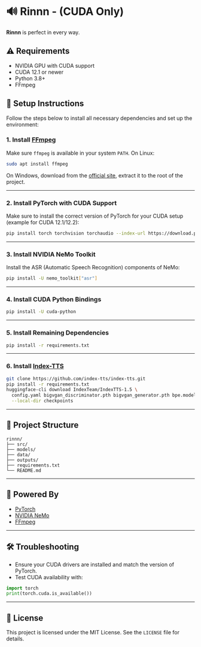 # 🔊 Rinnn - (CUDA Only)

**Rinnn** is perfect in every way.

## ⚠️ Requirements

- NVIDIA GPU with CUDA support
- CUDA 12.1 or newer
- Python 3.8+
- FFmpeg

## 🚀 Setup Instructions

Follow the steps below to install all necessary dependencies and set up the environment:

### 1. Install [FFmpeg](https://ffmpeg.org/download.html)

Make sure `ffmpeg` is available in your system `PATH`. On Linux:

```bash
sudo apt install ffmpeg
```

On Windows, download from the [official site](https://ffmpeg.org/download.html), extract it to the root of the project.

---

### 2. Install PyTorch with CUDA Support

Make sure to install the correct version of PyTorch for your CUDA setup (example for CUDA 12.1/12.2):

```bash
pip install torch torchvision torchaudio --index-url https://download.pytorch.org/whl/cu128
```

---

### 3. Install NVIDIA NeMo Toolkit

Install the ASR (Automatic Speech Recognition) components of NeMo:

```bash
pip install -U nemo_toolkit["asr"]
```

---

### 4. Install CUDA Python Bindings

```bash
pip install -U cuda-python
```
---

### 5. Install Remaining Dependencies

```bash
pip install -r requirements.txt
```
---

### 6. Install [Index-TTS](https://github.com/index-tts/index-tts?tab=readme-ov-file)

```bash
git clone https://github.com/index-tts/index-tts.git
pip install -r requirements.txt
huggingface-cli download IndexTeam/IndexTTS-1.5 \
  config.yaml bigvgan_discriminator.pth bigvgan_generator.pth bpe.model dvae.pth gpt.pth unigram_12000.vocab \
  --local-dir checkpoints
```

---
## 📂 Project Structure

```
rinnn/
├── src/
├── models/
├── data/
├── outputs/
├── requirements.txt
└── README.md
```

---

## 🧠 Powered By

- [PyTorch](https://pytorch.org/)
- [NVIDIA NeMo](https://github.com/NVIDIA/NeMo)
- [FFmpeg](https://ffmpeg.org/)

---

## 🛠️ Troubleshooting

- Ensure your CUDA drivers are installed and match the version of PyTorch.
- Test CUDA availability with:

```python
import torch
print(torch.cuda.is_available())
```

---

## 📄 License

This project is licensed under the MIT License. See the `LICENSE` file for details.
